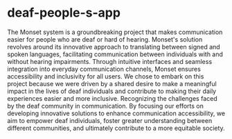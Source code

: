 # deaf-people-s-app
The Monset system is a groundbreaking project that makes communication easier for people who are deaf or hard of hearing. Monset's solution revolves around its innovative approach to translating between signed and spoken languages, facilitating communication between individuals with and without hearing impairments. Through intuitive interfaces and seamless integration into everyday communication channels, Monset ensures accessibility and inclusivity for all users. We chose to embark on this project because we were driven by a shared desire to make a meaningful impact in the lives of deaf individuals and contribute to making their daily experiences easier and more inclusive. Recognizing the challenges faced by the deaf community in communication. By focusing our efforts on developing innovative solutions to enhance communication accessibility, we aim to empower deaf individuals, foster greater understanding between different communities, and ultimately contribute to a more equitable society.
